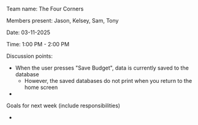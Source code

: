 Team name: The Four Corners

Members present: Jason, Kelsey, Sam, Tony

Date: 03-11-2025

Time: 1:00 PM - 2:00 PM

Discussion points:

* When the user presses "Save Budget", data is currently saved to the database
  - However, the saved databases do not print when you return to the home screen
* 

Goals for next week (include responsibilities)

* 

